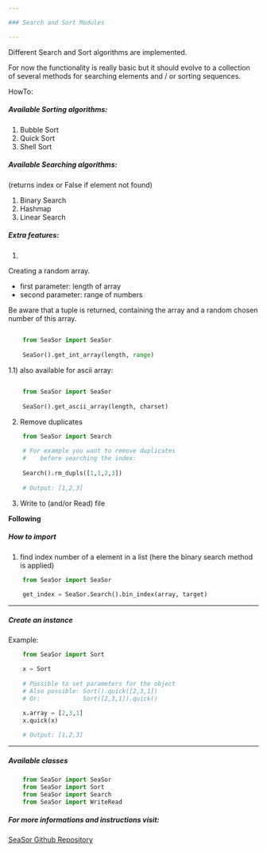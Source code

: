 ```yaml
---

### Search and Sort Modules

---
```



Different Search and Sort algorithms
are implemented.


For now the functionality is really basic
but it should evolve to a collection of
several methods for searching elements 
and / or sorting sequences.


HowTo:

##### Available Sorting algorithms:

1) Bubble Sort
2) Quick Sort
3) Shell Sort

##### Available Searching algorithms:
(returns index or False if element not found)

1) Binary Search 
2) Hashmap
3) Linear Search

##### Extra features:

1)
Creating a random array.
- first parameter: length of array
- second parameter: range of numbers

Be aware that a tuple is returned, 
containing the array and a random chosen
number of this array.

```python
    
    from SeaSor import SeaSor
    
    SeaSor().get_int_array(length, range)
```

1.1) also available for ascii array:

```python

    from SeaSor import SeaSor
     
    SeaSor().get_ascii_array(length, charset)
```

2) Remove duplicates

```python
    from SeaSor import Search
    
    # For example you want to remove duplicates
    #    before searching the index:
    
    Search().rm_dupls([1,1,2,3])
    
    # Output: [1,2,3]
```

3) Write to (and/or Read) file

**Following**

##### How to import

1) find index number of a element in a list
  (here the binary search method is applied)
    
```python
    from SeaSor import SeaSor
    
    get_index = SeaSor.Search().bin_index(array, target)
```

---
##### Create an instance

Example:

```python
    from SeaSor import Sort

    x = Sort
    
    # Possible to set parameters for the object
    # Also possible: Sort().quick([2,3,1])
    # Or:            Sort([2,3,1]).quick()
    
    x.array = [2,3,1]
    x.quick(x)

    # Output: [1,2,3]
```
---


##### Available classes

```python
    from SeaSor import SeaSor
    from SeaSor import Sort
    from SeaSor import Search
    from SeaSor import WriteRead
```



##### For more informations and instructions visit:

[SeaSor Github Repository](https://github.com/m1ghtfr3e/SearchSort)


